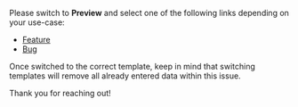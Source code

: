 Please switch to **Preview** and select one of the following links depending on your use-case:

* [Feature](?template=spec.md)
* [Bug](?template=bug.md)

Once switched to the correct template, keep in mind that switching templates will remove all already entered data within this issue.

Thank you for reaching out!
